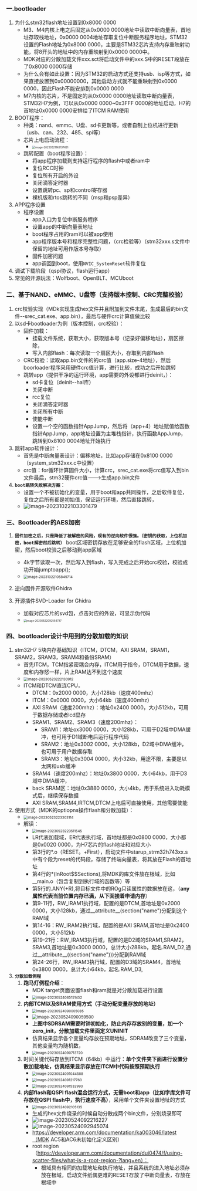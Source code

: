 ### 一.bootloader

1. 为什么stm32flash地址设置到0x8000 0000
   - M3、M4内核上电之后固定从0x0000 0000地址中读取中断向量表，首地址存取栈地址，0x0000 0004地址存取复位中断服务程序地址，STM32设置的Flash地址为0x8000 0000，主要是STM32芯片支持内存重映射功能，将8开头的地址中的内存重映射到0x0000 0000中。
   - MDK对应的分散加载文件xxx.sct将启动文件中的xxx.S中的RESET段放在了0x8000 0000存储
   - 为什么会有如此设置：因为STM32的启动方式还支持usb、isp等方式，如果直接放置到0x00000000，其他启动方式就不能重映射到0x0000 0000，因此Flash不能安排到0x0000 0000
   - M7内核的芯片，不是固定的从0x0000 0000地址读取中断向量表，STM32H7为例，可以从0x0000 0000~0x3FFF 0000的地址启动，H7的首地址0x0000 0000安排给了ITCM RAM使用
2. BOOT程序：
   - 种类：nand、emmc、U盘、sd卡更新等，或者自制上位机进行更新（usb、can、232、485、spi等）
   - 芯片上电启动流程：
     - <img src="assets/image-20230521143137451.png" alt="image-20230521143137451" style="zoom:50%;" />
   - 跳转配置（boot程序设置）：
     - 将app程序加载到支持运行程序的flash中或者ram中
     - 复位RCC时钟
     - 复位所有开启的外设
     - 关闭滴答定时器
     - 设置跳转pc、sp和control寄存器
     - 裸机版和rtos跳转的不同（msp和psp差异）
3. APP程序设置
   - 程序设置
     - app入口为复位中断服务程序
     - 设置app的中断向量表地址
     - boot程序占用的ram可以被app使用
     - app程序版本号和程序完整性问题，（crc检验等）（stm32xxx.s文件中保留的地址可用作版本号存取）
     - 固件加密问题
     - app调回到boot，使用`NVIC_SystemReset`软件复位
4. 调试下载阶段（qspi协议，flash运行app）
5. 常见的开源玩法：Wolfboot、OpenBLT、MCUboot

### 二、基于NAND、eMMC、U盘等（支持版本控制、CRC完整校验）

1. crc校验实现（MDk实现生成hex文件并且附加到文件末尾，生成最后的bin文件--srec_cat.exe、app.bin），最后与硬件crc计算值做比较
2. 以sd卡bootloader为例（版本控制，crc校验）：
   - 固件加载：
     - 挂载文件系统，获取大小，获取版本号（记录好偏移地址），扇区擦除，
     - 写入内部flash：每次读取一个扇区大小，存取到内部flash
   - CRC校验：读取app.bin文件的的crc值（app.size-4地址），然后boorloader程序采用硬件crc值计算，进行比较，成功之后开始跳转
   - 跳转app（提供干净的运行环境，app需要的外设都进行deinit，）：
     - sd卡复位（deinit--hal库）
     - 关闭中断
     - rcc复位
     - 关闭滴答定时器
     - 关闭所有中断
     - 使能中断
     - 设置一个空的函数指针AppJump，然后将（app+4）地址赋值给函数指针AppJump，app地址设置为主堆栈指针，执行函数AppJump，跳转到0x8100 0004地址开始执行
3. 跳转app软件设计：
   - 首先是中断向量表设计：偏移地址，比如app存储在0x8100 0000（system_stm32xxx.c中设置）
   - crc值：for循环计算固件大小，计算crc，srec_cat.exe将crc值写入到bin文件最后，stm32硬件crc值--->生成app.bin文件
4. **`boot跳转失败解决方案`**：
   - 设置一个不被初始化的变量，用于boot和app共同操作，之后软件复位，复位之后所有都是初始值，保证运行环境，然后直接跳转，
   - ![image-20231022103301479](assets/image-20231022103301479.png)


### 三、Bootloader的AES加密

1. **`固件加密之后，只是降低了被解密的风险，现有的逆向软件很强。（密钥的获取，上位机加密，boot解密然后跳转）`**   boot区域密钥存放在足够安全的flash区域，上位机加密，然后boot校验之后移动到app区域
   - 4k字节读取一次，然后写入到flash，写入完成之后开始crc校验，校验成功开始jumptoapp();
   - <img src="assets/image-20231022105849714.png" alt="image-20231022105849714" style="zoom:67%;" />

2. 逆向固件开源软件Ghidra
3. 开源插件SVD-Loader for Ghidra
   - 加载对应芯片的svd包，点击对应的外设，可显示伪代码
   - <img src="assets/image-20230522092554737.png" alt="image-20230522092554737" style="zoom:50%;" />

### 四、bootloader设计中用到的分散加载的知识

1. stm32H7  5块内存基础知识（ITCM，DTCM，AXI SRAM，SRAM1，SRAM2，SRAM3，SRAM4和备份SRAM）
   - 首先ITCM，TCM指紧密耦合内存，ITCM用于指令，DTCM用于数据，速度和内存怒一样，片上RAM达不到这个速度
   - <img src="assets/image-20230523222130912.png" alt="image-20230523222130912" style="zoom:67%;" />
   - ITCM和DTCM直连CPU，
     - DTCM：0x2000 0000，大小128kb（速度400mhz）
     - ITCM：0x0000 0000，大小64kb（速度400mhz）
     - AXI SRAM（速度200mhz）：地址0x2400 0000，大小512kb，可用于数据存储或者lcd显存
     - SRAM1、SRAM2、SRAM3（速度200mhz）：
       - SRAM1：地址ox3000 0000，大小128kb，可用于D2域中DMA缓冲，也可用于D1域断电后运行程序代码
       - SRAM2：地址0x3002 0000，大小128kb，D2域中DMA缓冲，也可用于用户数据存取
       - SRAM3：地址0x3004 0000，大小32kb，用途不限，主要是以太网和usb缓冲
     - SRAM4（速度200mhz）：地址0x3800 0000，大小64kb，用于D3域中DMA缓冲，
     - back SRAM区：地址0x3880 0000，大小4kb，用于系统进入功耗模式后，继续保存数据
     - AXI SRAM,SRAM4,IRTCM,DTCM上电后可直接使用，其他需要使能
2. 使用方式（MDK的optiopns操作flash和分散加载）：
   - <img src="assets/image-20230523223303114.png" alt="image-20230523223303114" style="zoom:67%;" />
   - 解读：
     - <img src="assets/image-20230523223511545.png" alt="image-20230523223511545" style="zoom:67%;" />
     - LR代表加载域，ER代表执行域，首地址都是0x0800 0000，大小都是0x0020 0000，为H7芯片的flash地址和对应大小
     - 第3行的*.o（RESET。+First），启动文件中starup_strm32h743xx.s中有个段为reset的代码段，存储了终端向量表，将其放在Flash的首地址
     - 第4行的*(InRoot$$Sections),将MDK的库文件放在根域，比如__main.o（包含复制到执行域的函数等）等
     - 第5行的.ANY(+R),将目标文件中的ROg只读属性的数据放在这，（**any属性代表当前位置内存已满，从下面接着申请内存**）
     - 第9-11行，RW_IRAM1执行域，配置的是DTCM,首地址是0x2000 0000，大小128kb，通过__attribute__(section("name")分配到这个RAM域
     - 第14-16：RW_IRAM2执行域，配置的是AXI SRAM,首地址是0x2400 0000，大小512kb
     - 第19-21行：RW_IRAM3执行域，配置的是D2域的SRAM1,SRAM2，SRAM3,首地址是0x3000 0000，总计大小288kb，起名.RAM_D2,通过__attribute__((section("name")))分配到RAM域
     - 第24-26行，RW_IRAM3执行域，配置的D3域的SRAM4，首地址0x3800 0000，总计大小64kb，起名.RAM_D3,
3. **`分散加载例程`**
   1. **跑马灯例程介绍**：
      - MDK target页面设置flash和ram就是对分散加载进行设置
      - <img src="assets/image-20230524085151452.png" alt="image-20230524085151452" style="zoom:67%;" />
   2. **内部TCM以及SRAM使用方式（手动分配变量存放的地址）**
      - <img src="assets/image-20230524090005085.png" alt="image-20230524090005085" style="zoom:67%;" />
      - <img src="assets/image-20230524090059500.png" alt="image-20230524090059500" style="zoom: 80%;" />
      - **上图中SDRSAM需要时钟初始化，防止内存存放别的变量，加一个zero_init，分散加载文件里面定义UNINIT**
      - 仿真结果显示各个变量均存放在预期地址，SDRAM改变了三个变量，其他变量均为随机数，
      - <img src="assets/image-20230524090713720.png" alt="image-20230524090713720" style="zoom:67%;" />
   3. 时间关键代码存放到ITCM（64kb）中运行：**单个文件夹下面进行设置分散加载地址，仿真结果显示存放在ITCM中代码按照预期执行**
      - <img src="assets/image-20230524091044588.png" alt="image-20230524091044588" style="zoom:67%;" />
      - <img src="assets/image-20230524091217760.png" alt="image-20230524091217760" style="zoom:67%;" />
      - <img src="assets/image-20230524091532993.png" alt="image-20230524091532993" style="zoom:67%;" />
   4. **内部flash和QSPI flash混合运行方式，无需boot和app（比如字库文件可存放在QSPI flash中，执行速度不高）**，采用单个文件夹设置地址的方式
      - <img src="assets/image-20230524092105135.png" alt="image-20230524092105135" style="zoom:67%;" />
      - 生成的hex文件烧录的时候自动分散成两个bin文件，分别烧录即可
      - ![image-20230524092216227](assets/image-20230524092216227.png)
      - ![image-20230524092945074](assets/image-20230524092945074.png)
      - https://developer.arm.com/documentation/ka003046/latest（MDK AC5和AC6未初始化定义区别）
      - root region（https://developer.arm.com/documentation/dui0474/f/using-scatter-files/what-is-a-root-region-?lang=en）：
         - 根域具有相同的加载地址和执行地址，并且系统的进入地址必须存放在根域，启动文件纸偶更难的RESET存放了中断向量表，存放在根域中